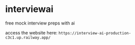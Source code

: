 # interviewai
free mock interview preps with ai

access the website here: `https://interview-ai-production-c3c1.up.railway.app/`
